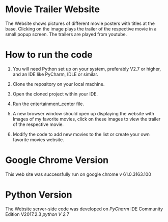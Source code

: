 # Movie Trailer Website
The Website shows pictures of different movie posters with titles at the base.
Clicking on the image plays the trailer of the respective movie in a small popup
screen. The trailers are played from youtube.

# How to run the code
1) You will need Python set up on your system, preferably V2.7 or higher, and an IDE like PyCharm, IDLE or similar.

2) Clone the repository on your local machine.

3) Open the cloned project within your IDE.

4) Run the entertainment_center file.

5) A new browser window should open up displaying the website with Images of my favorite movies, click on these images to view the trailer of the respective movie.

6) Modify the code to add new movies to the list or create your own favorite movies website.
# Google Chrome Version
This web site was successfully run on google chrome v 61.0.3163.100

# Python Version
The Website server-side code was developed on _PyCharm_ IDE Community Edition V2017.2.3
_python V 2.7_
